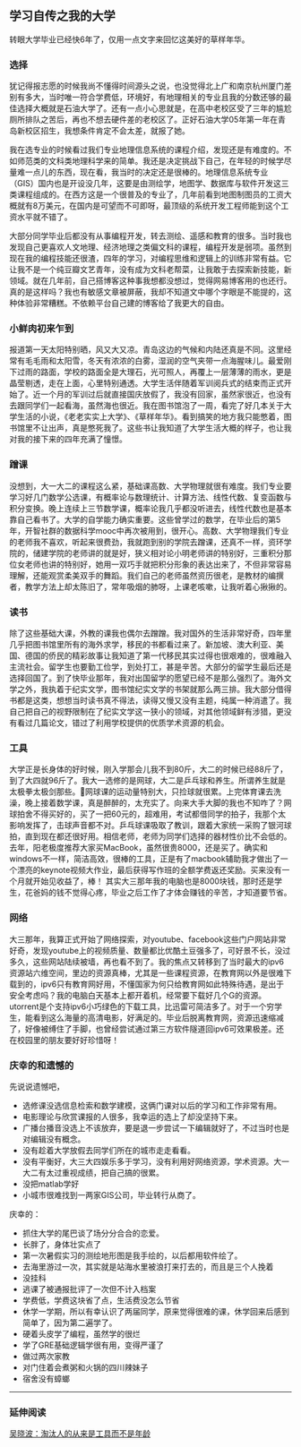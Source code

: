 ## 学习自传之我的大学  

转眼大学毕业已经快6年了，仅用一点文字来回忆这美好的草样年华。
### 选择
犹记得报志愿的时候我尚不懂得时间源头之说，也没觉得北上广和南京杭州厦门差别有多大，当时唯一符合学费低，环境好，有地理相关的专业且我的分数还够的最佳选择大概就是石油大学了。还有一点小心思就是，在高中老校区受了三年的尴尬厕所排队之苦后，再也不想去硬件差的老校区了。正好石油大学05年第一年在青岛新校区招生，我想条件肯定不会太差，就报了她。

我在选专业的时候看过我们专业地理信息系统的课程介绍，发现还是有难度的。不如师范类的文科类地理科学来的简单。我还是决定挑战下自己，在年轻的时候学尽量难一点儿的东西，现在看，我当时的决定还是很棒的。地理信息系统专业（GIS）国内也是开设没几年，这要是由测绘学，地图学、数据库与软件开发这三类课程组成的。在西方这是一个很普及的专业了，几年前看到地图制图员的工资大概就有8万美元，在国内是可望而不可即呀，最顶级的系统开发工程师能到这个工资水平就不错了。

大部分同学毕业后都没有从事编程开发，转去测绘、遥感和教育的很多。当时我也发现自己更喜欢人文地理、经济地理之类偏文科的课程，编程开发是弱项。虽然到现在我的编程技能还很渣，四年的学习，对编程思维和逻辑上的训练非常有益。它让我不是一个纯豆瓣文艺青年，没有成为文科老帮菜，让我敢于去探索新技能，新领域。就在几年前，自己搭博客这种事我想都没想过，觉得网易博客用的也还行。真的是这样吗？我也有敏感文章被屏蔽，我却不知道文中哪个字眼是不能提的，这种体验非常糟糕。不依赖平台自己建的博客给了我更大的自由。

### 小鲜肉初来乍到
报道第一天太阳特别晒，风又大又凉。青岛这边的气候和内陆还真是不同。这里经常有毛毛雨和太阳雪，冬天有浓浓的白雾，湿润的空气夹带一点海腥味儿。最爱刚下过雨的路面，学校的路面全是大理石，光可照人，再覆上一层薄薄的雨水，更是晶莹剔透，走在上面，心里特别通透。大学生活伴随着军训阅兵式的结束而正式开始了。近一个月的军训过后就直接国庆放假了，我没有回家，虽然家很近，也没有去跟同学们一起看海，虽然海也很近。我在图书馆泡了一周，看完了好几本关于大学生活的小说，《老老实实上大学》、《草样年华》。看到搞笑的地方我只能憋着，图书馆里不让出声，真是憋死我了。这些书让我知道了大学生活大概的样子，也让我对我的接下来的四年充满了憧憬。

### 蹭课
没想到，大一大二的课程这么紧，基础课高数、大学物理就很有难度。我们专业要学习好几门数学公选课，有概率论与数理统计、计算方法、线性代数、复变函数与积分变换。晚上连续上三节数学课，概率论我几乎都没听进去，线性代数也是基本靠自己看书了。大学的自学能力确实重要。这些曾学过的数学，在毕业后的第5年，开智社群的数据科学mooc中再次被用到，很开心。高数、大学物理我们专业的老师我不喜欢，听起来很费劲，我就跑到别的学院去蹭课，还真不一样，资环学院的，储建学院的老师讲的就是好，狭义相对论小明老师讲的特别好，三重积分那位女老师也讲的特别好，她用一双巧手就把积分形象的表达出来了，不但非常容易理解，还能观赏柔美双手的舞蹈。我们自己的老师虽然资历很老，是教材的编撰者，教学方法上却太陈旧了，常年吸烟的肺呀，上课老咳嗽，让我听着心揪揪的。

### 读书
除了这些基础大课，外教的课我也偶尔去蹭蹭。我对国外的生活非常好奇，四年里几乎把图书馆里所有的海外求学，移民的书都看过来了。新加坡、澳大利亚、美国、德国的侨民的精彩故事让我知道了第一代移民其实过得也很艰难的，很难融入主流社会。留学生也要勤工俭学，到处打工，甚是辛苦。大部分的留学生最后还是选择回国了。到了快毕业那年，我对出国留学的愿望已经不是那么强烈了。海外文学之外，我执着于纪实文学，图书馆纪实文学的书架就那么两三排。我大部分借得书都是这类，想想当时读书真不得法，读得又慢又没有主题，纯属一种消遣了。我自己把自己的视野限制在了纪实文学这一狭小的领域，对其他领域鲜有涉猎，更没有看过几篇论文，错过了利用学校提供的优质学术资源的机会。

### 工具
大学正是长身体的好时候，刚入学那会儿我不到80斤，大二的时候已经88斤了，到了大四就96斤了。我大一选修的是网球，大二是乒乓球和养生。所谓养生就是太极拳太极剑那些。🎾网球课的运动量特别大，只捡球就很累。上完体育课去洗澡，晚上接着数学课，真是醉醉的，太充实了。向来大手大脚的我也不知咋了？网球拍舍不得买好的，买了一把60元的，超难用，考试都借同学的拍子，我那个太影响发挥了，击球声音都不对。乒乓球课吸取了教训，跟着大家统一采购了银河球拍，直到现在都还很好用。相信老师，老师为同学们选择的器材性价比不会低的。去年，阳老极度推荐大家买MacBook，虽然很贵8000，还是买了。确实和windows不一样，简洁高效，很棒的工具，正是有了macbook辅助我才做出了一个漂亮的keynote视频大作业，最后获得写作班的全额学费返还奖励。买来没有一个月就开始见收益了，棒！  其实大三那年我的电脑也是8000块钱，那时还是学生，花爸妈的钱不觉得心疼，毕业之后工作了才体会赚钱的辛苦，才知道要节省。

### 网络
大三那年，我算正式开始了网络探索，对youtube、facebook这些门户网站非常好奇，发现youtube上的视频质量、数量都比优酷土豆强多了，可好景不长，没过多久，这些网站陆续被墙，再也看不到了。我的焦点又转移到了当时最大的ipv6资源站六维空间，里边的资源真棒，尤其是一些课程资源，在教育网以外是很难下载到的，ipv6只有教育网好用，不懂国家为何只给教育网如此特殊待遇，是出于安全考虑吗？我的电脑白天基本上都开着机，经常要下载好几个G的资源。utorrent是个支持ipv6小巧绿色的下载工具，比迅雷可简洁多了。对于一个穷学生，能看到这么海量的高清电影，好满足的。毕业后脱离教育网，资源迅速缩减了，好像被缚住了手脚，也曾经尝试通过第三方软件隧道回ipv6可效果极差。还在校园里的朋友要好好珍惜呀！

### 庆幸的和遗憾的
先说说遗憾吧，
* 选修课没选信息检索和数学建模，这俩门课对以后的学习和工作非常有用。
* 电影理论与欣赏课报的人很多，我幸运的选上了却没坚持下来。
* 广播台播音没选上不该放弃，要是退一步尝试一下编辑就好了，不过当时也是对编辑没有概念。
* 没有趁着大学放假去同学们所在的城市走走看看。
* 没有平衡好，大三大四娱乐多于学习，没有利用好网络资源，学术资源。大一大二有太过重视成绩，把自己搞的很累。
* 没把matlab学好
* 小城市很难找到一两家GIS公司，毕业转行从商了。

庆幸的：
* 抓住大学的尾巴谈了场分分合合的恋爱。
* 长胖了，身体壮实点了
* 第一次暑假实习的测绘地形图是我手绘的，以后都用软件绘了。
* 去海里游过一次，其实就是站海水里被浪打来打去的，而且是三个人挽着
* 没挂科
* 逃课了被通报批评了一次但不计入档案
* 学费低，学费这块省了点，生活费没怎么节省
* 休学一学期，所以有幸认识了两届同学，原来觉得很难的课，休学回来后感到简单了，因为第二遍学了。
* 硬着头皮学了编程，虽然学的很烂
* 学了GRE基础逻辑学很有用，变得严谨了
* 做过两次家教
* 对门住着会煮粥和火锅的四川辣妹子
* 宿舍没有蟑螂

***
### 延伸阅读
[吴晓波：淘汰人的从来是工具而不是年龄]( http://www.dwz.cn/2RMj2b)
